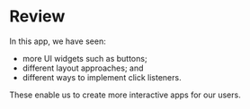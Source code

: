 # Review

In this app, we have seen:

* more UI widgets such as buttons;
* different layout approaches; and
* different ways to implement click listeners.

These enable us to create more interactive apps for our users.

